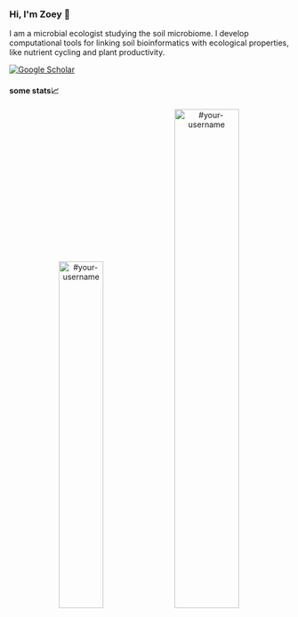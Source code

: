 ### Hi, I'm Zoey 👋
I am a microbial ecologist studying the soil microbiome. I develop computational tools for linking soil bioinformatics with ecological properties, like nutrient cycling and plant productivity.

[![Google Scholar](https://img.shields.io/badge/-publications-100?&logo=Google-Scholar)](https://scholar.google.co/citations?useraM7-dJoAAAAJ)&nbsp;

#### some stats📈
<p align="center">
<img width="40%" src="https://github-readme-stats.vercel.app/api/top-langs?username=zoey-rw&show_icons=true&theme=dracula&title_color=ff8000&text_color=ffffff&bg_color=6a6a6a&locale=en&layout=compact&hide_border=true" alt="#your-username" /> 
<img width="48%" src="https://github-readme-stats.vercel.app/api?username=zoey-rw&show_icons=true&theme=dracula&title_color=ff8000&text_color=ffffff&bg_color=6a6a6a&locale=en&hide_border=true" alt="#your-username" />
</p>

<!--
**zoey-rw/zoey-rw** is a ✨ _special_ ✨ repository because its `README.md` (this file) appears on your GitHub profile.

Here are some ideas to get you started:

- 🔭 I’m currently working on ...
- 🌱 I’m currently learning ...
- 👯 I’m looking to collaborate on ...
- 🤔 I’m looking for help with ...
- 💬 Ask me about ...
- 📫 How to reach me: ...
- 😄 Pronouns: ...
- ⚡ Fun fact: ...
-->
